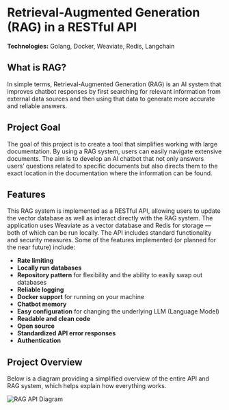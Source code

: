 # Retrieval-Augmented Generation (RAG) in a RESTful API  
**Technologies:** Golang, Docker, Weaviate, Redis, Langchain

## What is RAG?  
In simple terms, Retrieval-Augmented Generation (RAG) is an AI system that improves chatbot responses by first searching for relevant information from external data sources and then using that data to generate more accurate and reliable answers.

## Project Goal  
The goal of this project is to create a tool that simplifies working with large documentation. By using a RAG system, users can easily navigate extensive documents. The aim is to develop an AI chatbot that not only answers users’ questions related to specific documents but also directs them to the exact location in the documentation where the information can be found.

## Features  
This RAG system is implemented as a RESTful API, allowing users to update the vector database as well as interact directly with the RAG system. The application uses Weaviate as a vector database and Redis for storage — both of which can be run locally. The API includes standard functionality and security measures. Some of the features implemented (or planned for the near future) include:
- **Rate limiting**
- **Locally run databases**
- **Repository pattern** for flexibility and the ability to easily swap out databases
- **Reliable logging**
- **Docker support** for running on your machine
- **Chatbot memory**
- **Easy configuration** for changing the underlying LLM (Language Model)
- **Readable and clean code**
- **Open source**
- **Standardized API error responses**
- **Authentication**

## Project Overview  
Below is a diagram providing a simplified overview of the entire API and RAG system, which helps explain how everything works.

![RAG API Diagram](./public/rag_diagram.png)
